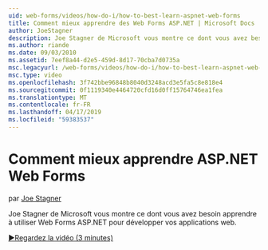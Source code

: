 ```yaml
---
uid: web-forms/videos/how-do-i/how-to-best-learn-aspnet-web-forms
title: Comment mieux apprendre des Web Forms ASP.NET | Microsoft Docs
author: JoeStagner
description: Joe Stagner de Microsoft vous montre ce dont vous avez besoin apprendre à utiliser Web Forms ASP.NET pour développer vos applications web.
ms.author: riande
ms.date: 09/03/2010
ms.assetid: 7eef8a44-d2e5-459d-8d17-70cba7d0735a
msc.legacyurl: /web-forms/videos/how-do-i/how-to-best-learn-aspnet-web-forms
msc.type: video
ms.openlocfilehash: 3f742bbe96848b8040d3248acd3e5fa5c8e818e4
ms.sourcegitcommit: 0f1119340e4464720cfd16d0ff15764746ea1fea
ms.translationtype: MT
ms.contentlocale: fr-FR
ms.lasthandoff: 04/17/2019
ms.locfileid: "59383537"
---
```

# <a name="how-to-best-learn-aspnet-web-forms"></a>Comment mieux apprendre ASP.NET Web Forms

par [Joe Stagner](https://github.com/JoeStagner)

Joe Stagner de Microsoft vous montre ce dont vous avez besoin apprendre à utiliser Web Forms ASP.NET pour développer vos applications web.

[&#9654;Regardez la vidéo (3 minutes)](https://channel9.msdn.com/Blogs/ASP-NET-Site-Videos/how-to-best-learn-aspnet-web-forms)
